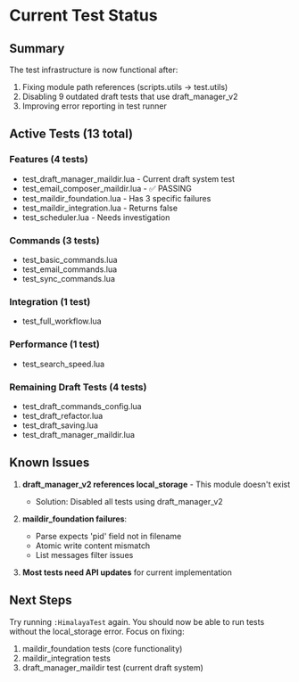 # Current Test Status

## Summary
The test infrastructure is now functional after:
1. Fixing module path references (scripts.utils -> test.utils)
2. Disabling 9 outdated draft tests that use draft_manager_v2
3. Improving error reporting in test runner

## Active Tests (13 total)

### Features (4 tests)
- test_draft_manager_maildir.lua - Current draft system test
- test_email_composer_maildir.lua - ✅ PASSING
- test_maildir_foundation.lua - Has 3 specific failures
- test_maildir_integration.lua - Returns false
- test_scheduler.lua - Needs investigation

### Commands (3 tests)  
- test_basic_commands.lua
- test_email_commands.lua
- test_sync_commands.lua

### Integration (1 test)
- test_full_workflow.lua

### Performance (1 test)
- test_search_speed.lua

### Remaining Draft Tests (4 tests)
- test_draft_commands_config.lua
- test_draft_refactor.lua  
- test_draft_saving.lua
- test_draft_manager_maildir.lua

## Known Issues

1. **draft_manager_v2 references local_storage** - This module doesn't exist
   - Solution: Disabled all tests using draft_manager_v2
   
2. **maildir_foundation failures**:
   - Parse expects 'pid' field not in filename
   - Atomic write content mismatch
   - List messages filter issues

3. **Most tests need API updates** for current implementation

## Next Steps

Try running `:HimalayaTest` again. You should now be able to run tests without the local_storage error. Focus on fixing:
1. maildir_foundation tests (core functionality)
2. maildir_integration tests
3. draft_manager_maildir test (current draft system)